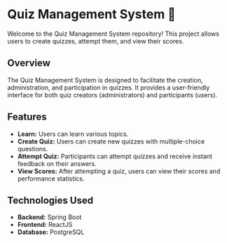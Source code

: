 # Quiz Management System 📝

Welcome to the Quiz Management System repository! This project allows users to create quizzes, attempt them, and view their scores.

## Overview

The Quiz Management System is designed to facilitate the creation, administration, and participation in quizzes. It provides a user-friendly interface for both quiz creators (administrators) and participants (users).

## Features

- **Learn:** Users can learn various topics.
- **Create Quiz:** Users can create new quizzes with multiple-choice questions.
- **Attempt Quiz:** Participants can attempt quizzes and receive instant feedback on their answers.
- **View Scores:** After attempting a quiz, users can view their scores and performance statistics.

## Technologies Used

- **Backend:** Spring Boot
- **Frontend:** ReactJS
- **Database:** PostgreSQL
